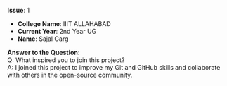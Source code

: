 **Issue**: 1
* **College Name**:   IIIT ALLAHABAD
* **Current Year**: 2nd Year UG  
* **Name**: Sajal Garg

**Answer to the Question**:  
Q: What inspired you to join this project?  
A: I joined this project to improve my Git and GitHub skills and collaborate with others in the open-source community.
